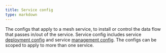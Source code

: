 ```yaml
---
title: Service config
type: markdown
---
```

The configs that apply to a mesh service, to install or control the data flow
that passes in/out of the service. Service config includes service [deployment
config](#deployment-config) and service [management
config](#management-config). The configs can be scoped to apply to more than
one service.
